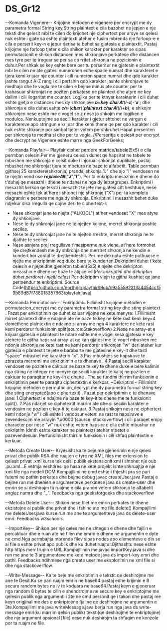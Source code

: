 # DS_Gr12
--Komanda Vigenere--
  Krijojme metoden e vigenere per encrypt me dy parametra formal String key,String plaintext e cila bazohet
ne jepjen e nje teksti dhe qelesit mbi te cilen do krijohet nje ciphertext 
per arsye se qelesi nuk eshte i gjate sa eshte plaintexti ateher e fusim mbrenda nje forloop-e 
e cila e perserit key-n e jepur derisa te behet sa gjatesia e plaintextit.
Pastaj krijojme nje forloop tjeter e cila shikon karakter per karakter se sipas permutacionit
e shikon distancen mes shkronjave perkatese dhe distancen mes tyre per te treguar se per sa do 
rritet shkronja ne pozicionin e duhur.Per shkak se key eshte bere per tu perseritur ne gjatesin e plaintextit mbi te cilen ne ate 
gjatesi numerohen edhe space numrat dhe karakteret e tjera kemi krijuar nje counter i cili numeron space
numrat dhe qdo karakter jashte rangut A-Z rang i cili perfshin qdo karakter jashte
shkronjave te medhaja dhe te vogla me te cilen e bejme minus ate counter per te krahasuar shkronjat ne
poziten perkatese ne plaintext dhe atyre ne key dallim i cili llogaritet me counter.
Logjika per te kthyer karakterin i cili duhet eshte gjetja e distances mes dy shkronjave 𝒃=𝒌𝒆𝒚.𝒄𝒉𝒂𝒓𝑨𝒕(𝒊-𝒄)-'𝒂';
dhe shkronja e cila duhet eshte 𝒄𝒉=(𝒄𝒉𝒂𝒓)(𝒑𝒍𝒂𝒊𝒏𝒕𝒆𝒙𝒕.𝒄𝒉𝒂𝒓𝑨𝒕(𝒊)+𝒃);
e shikojm shkronjen nese eshte me e vogel se z nese jo shkojm me logjiken e modulos.
Nenkuptojme se secili karakter i gjetur shtohet ne vargun e karaktereve apo stringun e krijuar
dhe kemi thene qe per qdo karakter i cili nuk eshte shkronje por simbol tjeter vetem pershkruhet.Hapat perseriten per shkronja
te medha si dhe per te vogla.
//Perseritja e qelesit per encrypt dhe decrypt ne Vigenere eshte marre nga GeekForGeeks;

--Komanda Playfair--
  Playfair cipher perdore matrice/tabele(5x5) e cila permban celesin.Per me gjeneru celesin duhet qe hapsirat ne tabele te mbushen me shkronja e celsit duke i injoruar shkonjat duplikate, pastaj mbushet me shkronjat tjera te mbetura ne baze te alfabetit. Table permban gjithsej 25 karaktere(shkronja) prandaj shkonja "J" dhe ajo "I" vendosen ne te njejtin vend ose 𝒓𝒆𝒑𝒍𝒂𝒄𝒆𝑨𝒍𝒍("𝑱","𝑰").
Per ta enkriptu mesazhin e dhene do t'duhej qe mesazhi i dhene te ndahej ne nga dy letra(grupe). Enkriptimi i mesazhit kerkon qe teksti i mesazhit te jete me gjatesi cift keshtuqe, nese mesazhi eshte tek at'here i shtohet nje shkronje ("X") per ta kompletu diagramin e perbere me nga dy shkronja.
  Enkriptimi i mesazhit behet duke ndjekur disa rregulla qe qojne deri te ciphertext-i:
 - Nese shkonjat jane te njejta ("ALKOOL") at'her vendoset "X" mes atyre dy shkonjave.
 - Nese te dy shkronjat jane ne te njejten kolone, merret shkronja poshte seciles.
 - Nese te dy shkronjat jane ne te njejten rreshte, merret shkronja ne te djathte te seciles.
 - Nese asnjera prej rregullave t'mesiperme nuk vlene, at'here formohet nje drejtkëndesh me dy shkronja dhe merrnet shkronja ne kendin e kundert horizontal te drejtkendeshit.
 Per me dekriptu eshte pothuajse e njejte me enkriptimin veq duke bere te kunderten.Dekriptimi duhet t'kete celesin e njejte dhe gjeneron tablen(5x5) e njejte dhe dekripton mezashin e dhene ne baze te atij celesi(*Per enkriptim dhe dekriptim duhet perdoret i njejti celes*)
  Per dekriptim vlejn te gjitha kushtet qe jane permendur te enkriptimi.
  Source Code(https://github.com/northgc/playfair/blob/c9355592313a4454cc159b89d87f788018357663/playfair.java)


--Komanda Permutacion--
`Enkriptimi~
Fillimisht krijojme metoden e permutacion_encrypt me dy parametra formal string key dhe sting plaintext .
Fazat per enkriptimin qe duhet kaluar vijojne ne kete menyre:
1.Fillimisht  mirret plaintexti  dhe e ndajme ate ne baze te key ne kete rast kemi key=4 domethene plaintextin e ndajme si array me nga 4 karaktere ne kete rast kemi perdorur funksionin split(source:Stakoverflow)
2.Nese ne array-at e krijuar  gjatesia e plaintexti te ndare eshte me e vogel sesa  gjatesia e key atehere te gjitha hapsirat array-at qe kan gjatesi me te vogel mbushen me ndonje shkronje ne kete rast ne kemi perdorur shkronjen "w" deri ateher kur gjatesia e plantextit te jete e barabarte me  gjatesine e key-it dhe tasti "space" mbushet me karakterin "x".
3.Pas mbushjes se hapsirave te zbrazeta merremi me enkriptimin e te dhenave .
4.Pastaj secili karakter vendoset ne poziten e caktuar ne  baze te key te dhene duke e bere kalimin nga string ne integer ne menyre qe secili karakter te kaloj ne poziten e caktuar te paraqitur ne key-in e dhene .
The se fundmi thirrim funksionin e enkriptimin peer te paraqitu ciphertextin e kerkuar.
~Dekriptimi~
Fillimisht krijojme metoden e permutacion_decrypt me dy parametra formal string key dhe sting encrypted(apo ciphertexti) .
Fazat per dekriptimin e te dhenave jane:
1.Ciphertexti e ndajme ne baze te key-it te dhene me te funksionit split().
2.Pas ndarjet se ciphetextit  marrim ate dhe si secilin karakter e vendosim ne poziten e key-it te caktuar.
3.Pastaj  shikojm nese ne ciphertext kemi ndonje "w" i cili eshte i vendosur vetem ne rast te hapsirave e zevendesojm me arrayin '\u0000'(source: stackoverflow) i cili paraqet empy character por nese "w"  nuk eshte vetem hapsire e cila eshte mbushur ne enkriptim (dmth eshte karakter ne plaintext) ateher mbetet e pazevendesuar.
Perfundimisht thirrim funksionin i cili shfaq  plaintextin e kerkuar.


--Metoda Create User--
Kryesisht ka te beje me gjenerimin e nje qelesi privat dhe publik RSA dhe ruajten e tyre ne XML files me extension
te qelesit privat .xml kurse tek qelsi publik ekstensionit xml i shtohet nje oub .pu.xml...E vetmja veshtiresi qe hasa
ne kete projekt ishte shkruajtja e nje xml file nga modeli DOM.Kompajllimi ne cmd eshte i thjesht pra se pari futemi 
ne pathin perkates dhe bejme debug javac createUser.java
Pastaj e bejme run me dhenien e argumenteve perkatese java ds create-user dhe emrin se si deshirojm ta ruajme e cila pranon
vetem shkronja te alfabetit anglez numra dhe "_".
Feedbacks nga geeksforgeeks dhe stackoverflow

--Metoda Delete User--
Shikon nese filet me emrin perkates te dhene ekzistojne ai publik dhe privat dhe i fshine ato me file.delete()
Kompajllimi me deleteUser.java kurse run me ane te argumenteve java ds delete-user emri.
Feedbacks w3schools.


--ImportKey--
Shikon per nje qeles me  ne shtegun e dhene dhe fajllin e percaktuar dhe e ruan ate ne filen me emrin e dhene ne 
argumentin e dyte ne cmd.Nga permbajtja mbrenda filev sipas nodes apo elementeve e din se ai file a eshte privat apo 
publik dhe ku duhet ruajtur.Gjithashtu nese eshte http https merr trupin e URL.Kompajllimin me javac importKey.java
si dhe run me ane te 3 argumenteve me kete metode java ds import-key emri dhe pathi.
Feedbacks ndihmese nga create user me eksplorimin ne xml file si dhe nga stackoverflow.

--Write-Message--
Ka te beje me enkriptimin e tekstit qe deshirojme me ane te Desit.Ku se pari ruajm emrin ne base64 pastaj edhe krijimin
e 8 secure random bytes ne iv te koduara ne base64.Pastaj keyn e gjeneruar nga random 8 bytes te cilin e shendrrojme ne secure
key e enkriptojme me qelesin publik nga argumenti i 2te ne cmd personit qe i takon dhe pastaj me keyn origjinal me des e enkriptojme
fjaline qe deshirojme ne argumentin e 3te.Kompajllimi me java writeMessage.java berja run nga java ds write-message emri(ku marrim qelsin publik)
teksti(qe deshirojme te enkriptojme) dhe nje argument opsional [file] nese nuk deshirojm ta shfaqim ne konzole por ta ruajm ne file.

